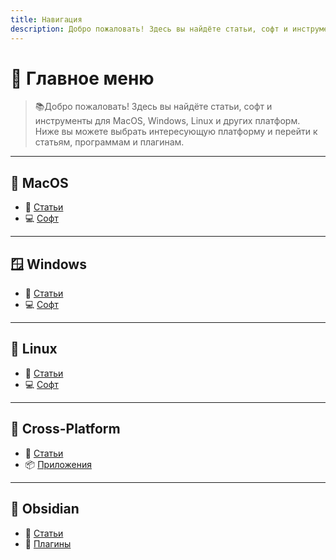 ```yaml
---
title: Навигация
description: Добро пожаловать! Здесь вы найдёте статьи, софт и инструменты для MacOS, Windows, Linux и других платформ.
---
```


# 🧭 Главное меню
> 📚Добро пожаловать! Здесь вы найдёте статьи, софт и инструменты для MacOS, Windows, Linux и других платформ.
> Ниже вы можете выбрать интересующую платформу и перейти к статьям, программам и плагинам.

---
## 🍏 MacOS

- 📝 [Статьи](base/MacOS/articles/)
- 💻 [Софт](base/MacOS/soft/)
---
## 🪟 Windows

- 📝 [Статьи](base/Windows/articles/)
- 💻 [Софт](base/Windows/soft/)
---
## 🐧 Linux

- 📝 [Статьи](base/Linux/articles/)
- 💻 [Софт](base/Linux/soft/)
---
## 🔁 Cross-Platform

- 📝 [Статьи](base/Cross-Platform/articles/)
- 📦 [Приложения](base/Cross-Platform/apps/)
---
## 🧠 Obsidian

- 📝 [Статьи](base/Obsidian/articles/)
- 🧩 [Плагины](base/Obsidian/plugins/)
